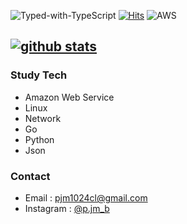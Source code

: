![Typed-with-TypeScript](https://img.shields.io/badge/hsts%20preloaded-yes-brightgreen)
[![Hits](https://hits.seeyoufarm.com/api/count/incr/badge.svg?url=https%3A%2F%2Fgithub.com%2Fpjm1024cl&count_bg=%23337DC0&title_bg=%23555555&icon=amazonaws.svg&icon_color=%23FFFFFF&title=hits&edge_flat=false)](https://console.aws.amazon.com)
![AWS](https://img.shields.io/badge/Amazon_AWS-232F3E?style=flat-square&logo=Amazon%AWS&logoColor=white)

[![github stats](https://github-readme-stats.vercel.app/api?username=pjm1024cl)](https://github.com/anuraghazra/github-readme-stats)
---
### Study Tech
* Amazon Web Service
* Linux
* Network
* Go
* Python
* Json

### Contact

- Email : pjm1024cl@gmail.com
- Instagram : [@p.jm_b](https://instagram.com/p.jm_b)
